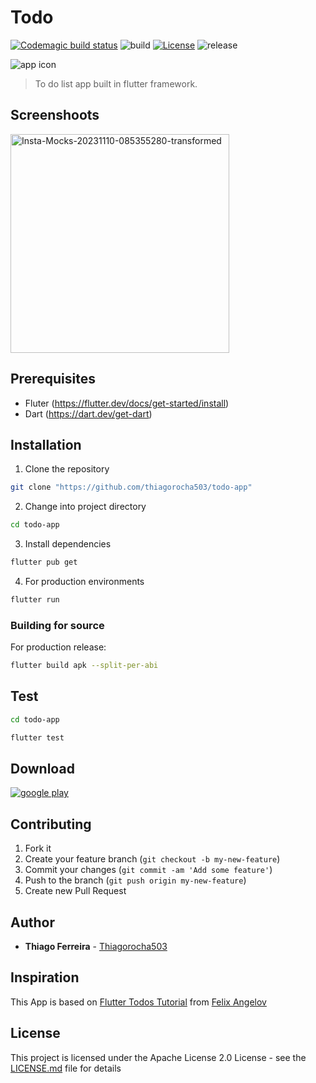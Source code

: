 # Todo
[![Codemagic build status](https://api.codemagic.io/apps/5fb29cea6050966c26cb0529/5fb29cea6050966c26cb0528/status_badge.svg)](https://codemagic.io/apps/5fb29cea6050966c26cb0529/5fb29cea6050966c26cb0528/latest_build) ![build](https://github.com/thiagorocha503/todo-app/actions/workflows/flutter.yml/badge.svg?event=push&pull_request) [![License](https://img.shields.io/badge/License-Apache%202.0-blue.svg)](https://opensource.org/licenses/Apache-2.0) ![release](https://img.shields.io/github/v/release/thiagorocha503/todo-app)

![app icon](https://i.ibb.co/LhFG4SH/ic-launcher.png)

> To do list app built in flutter framework.

## Screenshoots

<img src="https://i.ibb.co/VDJFWhX/Insta-Mocks-20231110-085355280-transformed.png" alt="Insta-Mocks-20231110-085355280-transformed" border="0" width="350">

## Prerequisites
 * Fluter (https://flutter.dev/docs/get-started/install)
 * Dart (https://dart.dev/get-dart)

## Installation
1. Clone the repository
```sh
git clone "https://github.com/thiagorocha503/todo-app"
```
2. Change into project directory
```sh
cd todo-app
```
3. Install dependencies
```sh
flutter pub get
```
4. For production environments
```sh
flutter run
```

### Building for source
For production release:
```sh
flutter build apk --split-per-abi
```

## Test
```sh
cd todo-app
```
```sh
flutter test
```
## Download

[![google play](https://i.ibb.co/GMZg2td/google-play-badge-50.png)](https://play.google.com/store/apps/details?id=io.github.thiagorocha503.lista_de_tarefas)


## Contributing

1. Fork it
2. Create your feature branch (`git checkout -b my-new-feature`)
3. Commit your changes (`git commit -am 'Add some feature'`)
4. Push to the branch (`git push origin my-new-feature`)
5. Create new Pull Request


## Author
* **Thiago Ferreira** - [Thiagorocha503](https://github.com/thiagorocha503)

## Inspiration

This App is based on [Flutter Todos Tutorial](https://bloclibrary.dev/#/fluttertodostutorial) from [Felix Angelov](https://github.com/felangel)


## License

This project is licensed under the Apache License 2.0 License - see the [LICENSE.md](LICENSE.md) file for details
